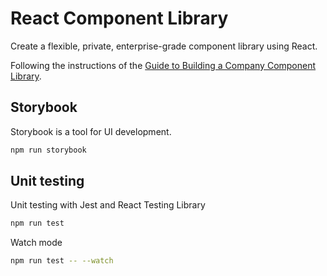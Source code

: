# React Component Library

Create a flexible, private, enterprise-grade component library using React.

Following the instructions of the [Guide to Building a Company Component Library](https://www.newline.co/courses/newline-guide-to-building-a-company-component-library/).

## Storybook

Storybook is a tool for UI development.

```bash
npm run storybook
```

## Unit testing

Unit testing with Jest and React Testing Library

```bash
npm run test
```

Watch mode

```bash
npm run test -- --watch
```


